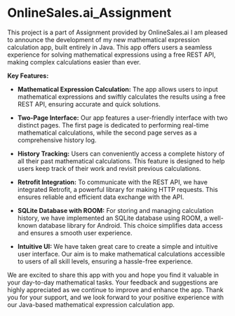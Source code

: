 # OnlineSales.ai_Assignment
This project is a part of Assignment provided by OnlineSales.ai
I am pleased to announce the development of my new mathematical expression calculation app, built entirely in Java. This app offers users a seamless experience for solving mathematical expressions using a free REST API, making complex calculations easier than ever.

**Key Features:**
- **Mathematical Expression Calculation:** The app allows users to input mathematical expressions and swiftly calculates the results using a free REST API, ensuring accurate and quick solutions.

- **Two-Page Interface:** Our app features a user-friendly interface with two distinct pages. The first page is dedicated to performing real-time mathematical calculations, while the second page serves as a comprehensive history log.

- **History Tracking:** Users can conveniently access a complete history of all their past mathematical calculations. This feature is designed to help users keep track of their work and revisit previous calculations.

- **Retrofit Integration:** To communicate with the REST API, we have integrated Retrofit, a powerful library for making HTTP requests. This ensures reliable and efficient data exchange with the API.

- **SQLite Database with ROOM:** For storing and managing calculation history, we have implemented an SQLite database using ROOM, a well-known database library for Android. This choice simplifies data access and ensures a smooth user experience.

- **Intuitive UI:** We have taken great care to create a simple and intuitive user interface. Our aim is to make mathematical calculations accessible to users of all skill levels, ensuring a hassle-free experience.

We are excited to share this app with you and hope you find it valuable in your day-to-day mathematical tasks. Your feedback and suggestions are highly appreciated as we continue to improve and enhance the app. Thank you for your support, and we look forward to your positive experience with our Java-based mathematical expression calculation app.
